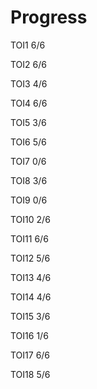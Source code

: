 # Progress

TOI1 6/6

TOI2 6/6

TOI3 4/6

TOI4 6/6

TOI5 3/6

TOI6 5/6

TOI7 0/6

TOI8 3/6

TOI9 0/6

TOI10 2/6

TOI11 6/6

TOI12 5/6

TOI13 4/6

TOI14 4/6

TOI15 3/6

TOI16 1/6

TOI17 6/6

TOI18 5/6

